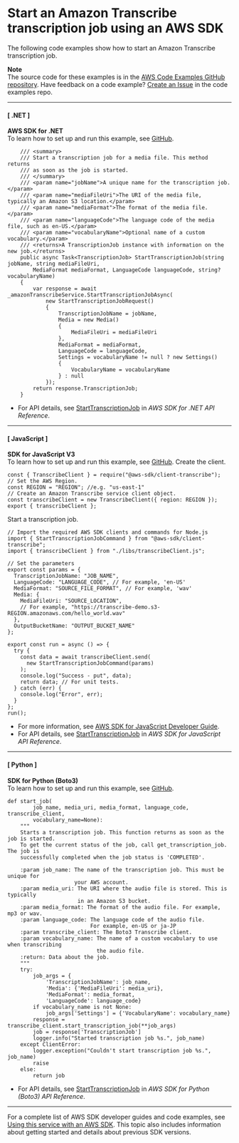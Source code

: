 # Start an Amazon Transcribe transcription job using an AWS SDK<a name="example_transcribe_StartTranscriptionJob_section"></a>

The following code examples show how to start an Amazon Transcribe transcription job\.

**Note**  
The source code for these examples is in the [AWS Code Examples GitHub repository](https://github.com/awsdocs/aws-doc-sdk-examples)\. Have feedback on a code example? [Create an Issue](https://github.com/awsdocs/aws-doc-sdk-examples/issues/new/choose) in the code examples repo\. 

------
#### [ \.NET ]

**AWS SDK for \.NET**  
 To learn how to set up and run this example, see [GitHub](https://github.com/awsdocs/aws-doc-sdk-examples/tree/main/dotnetv3/Transcribe#code-examples)\. 
  

```
    /// <summary>
    /// Start a transcription job for a media file. This method returns
    /// as soon as the job is started.
    /// </summary>
    /// <param name="jobName">A unique name for the transcription job.</param>
    /// <param name="mediaFileUri">The URI of the media file, typically an Amazon S3 location.</param>
    /// <param name="mediaFormat">The format of the media file.</param>
    /// <param name="languageCode">The language code of the media file, such as en-US.</param>
    /// <param name="vocabularyName">Optional name of a custom vocabulary.</param>
    /// <returns>A TranscriptionJob instance with information on the new job.</returns>
    public async Task<TranscriptionJob> StartTranscriptionJob(string jobName, string mediaFileUri,
        MediaFormat mediaFormat, LanguageCode languageCode, string? vocabularyName)
    {
        var response = await _amazonTranscribeService.StartTranscriptionJobAsync(
            new StartTranscriptionJobRequest()
            {
                TranscriptionJobName = jobName,
                Media = new Media()
                {
                    MediaFileUri = mediaFileUri
                },
                MediaFormat = mediaFormat,
                LanguageCode = languageCode,
                Settings = vocabularyName != null ? new Settings()
                {
                    VocabularyName = vocabularyName
                } : null
            });
        return response.TranscriptionJob;
    }
```
+  For API details, see [StartTranscriptionJob](https://docs.aws.amazon.com/goto/DotNetSDKV3/transcribe-2017-10-26/StartTranscriptionJob) in *AWS SDK for \.NET API Reference*\. 

------
#### [ JavaScript ]

**SDK for JavaScript V3**  
 To learn how to set up and run this example, see [GitHub](https://github.com/awsdocs/aws-doc-sdk-examples/tree/main/javascriptv3/example_code/transcribe#code-examples)\. 
Create the client\.  

```
const { TranscribeClient } = require("@aws-sdk/client-transcribe");
// Set the AWS Region.
const REGION = "REGION"; //e.g. "us-east-1"
// Create an Amazon Transcribe service client object.
const transcribeClient = new TranscribeClient({ region: REGION });
export { transcribeClient };
```
Start a transcription job\.  

```
// Import the required AWS SDK clients and commands for Node.js
import { StartTranscriptionJobCommand } from "@aws-sdk/client-transcribe";
import { transcribeClient } from "./libs/transcribeClient.js";

// Set the parameters
export const params = {
  TranscriptionJobName: "JOB_NAME",
  LanguageCode: "LANGUAGE_CODE", // For example, 'en-US'
  MediaFormat: "SOURCE_FILE_FORMAT", // For example, 'wav'
  Media: {
    MediaFileUri: "SOURCE_LOCATION",
    // For example, "https://transcribe-demo.s3-REGION.amazonaws.com/hello_world.wav"
  },
  OutputBucketName: "OUTPUT_BUCKET_NAME"
};

export const run = async () => {
  try {
    const data = await transcribeClient.send(
      new StartTranscriptionJobCommand(params)
    );
    console.log("Success - put", data);
    return data; // For unit tests.
  } catch (err) {
    console.log("Error", err);
  }
};
run();
```
+  For more information, see [AWS SDK for JavaScript Developer Guide](https://docs.aws.amazon.com/sdk-for-javascript/v3/developer-guide/transcribe-examples-section.html#transcribe-start-transcription)\. 
+  For API details, see [StartTranscriptionJob](https://docs.aws.amazon.com/AWSJavaScriptSDK/v3/latest/clients/client-transcribe/classes/starttranscriptionjobcommand.html) in *AWS SDK for JavaScript API Reference*\. 

------
#### [ Python ]

**SDK for Python \(Boto3\)**  
 To learn how to set up and run this example, see [GitHub](https://github.com/awsdocs/aws-doc-sdk-examples/tree/main/python/example_code/transcribe#code-examples)\. 
  

```
def start_job(
        job_name, media_uri, media_format, language_code, transcribe_client,
        vocabulary_name=None):
    """
    Starts a transcription job. This function returns as soon as the job is started.
    To get the current status of the job, call get_transcription_job. The job is
    successfully completed when the job status is 'COMPLETED'.

    :param job_name: The name of the transcription job. This must be unique for
                     your AWS account.
    :param media_uri: The URI where the audio file is stored. This is typically
                      in an Amazon S3 bucket.
    :param media_format: The format of the audio file. For example, mp3 or wav.
    :param language_code: The language code of the audio file.
                          For example, en-US or ja-JP
    :param transcribe_client: The Boto3 Transcribe client.
    :param vocabulary_name: The name of a custom vocabulary to use when transcribing
                            the audio file.
    :return: Data about the job.
    """
    try:
        job_args = {
            'TranscriptionJobName': job_name,
            'Media': {'MediaFileUri': media_uri},
            'MediaFormat': media_format,
            'LanguageCode': language_code}
        if vocabulary_name is not None:
            job_args['Settings'] = {'VocabularyName': vocabulary_name}
        response = transcribe_client.start_transcription_job(**job_args)
        job = response['TranscriptionJob']
        logger.info("Started transcription job %s.", job_name)
    except ClientError:
        logger.exception("Couldn't start transcription job %s.", job_name)
        raise
    else:
        return job
```
+  For API details, see [StartTranscriptionJob](https://docs.aws.amazon.com/goto/boto3/transcribe-2017-10-26/StartTranscriptionJob) in *AWS SDK for Python \(Boto3\) API Reference*\. 

------

For a complete list of AWS SDK developer guides and code examples, see [Using this service with an AWS SDK](getting-started-sdk.md#sdk-general-information-section)\. This topic also includes information about getting started and details about previous SDK versions\.